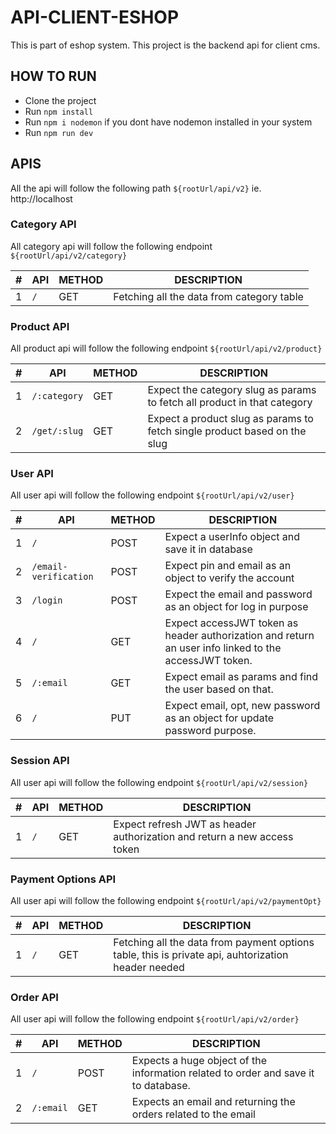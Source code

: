 # API-CLIENT-ESHOP

This is part of eshop system. This project is the backend api for client cms.

## HOW TO RUN

- Clone the project
- Run `npm install`
- Run `npm i nodemon` if you dont have nodemon installed in your system
- Run `npm run dev`

## APIS

All the api will follow the following path `${rootUrl/api/v2}` ie. http://localhost

### Category API

All category api will follow the following endpoint `${rootUrl/api/v2/category}`

| #   | API | METHOD | DESCRIPTION                               |
| --- | --- | ------ | ----------------------------------------- |
| 1   | `/` | GET    | Fetching all the data from category table |

### Product API

All product api will follow the following endpoint `${rootUrl/api/v2/product}`

| #   | API          | METHOD | DESCRIPTION                                                               |
| --- | ------------ | ------ | ------------------------------------------------------------------------- |
| 1   | `/:category` | GET    | Expect the category slug as params to fetch all product in that category  |
| 2   | `/get/:slug` | GET    | Expect a product slug as params to fetch single product based on the slug |

### User API

All user api will follow the following endpoint `${rootUrl/api/v2/user}`

| #   | API                   | METHOD | DESCRIPTION                                                                                           |
| --- | --------------------- | ------ | ----------------------------------------------------------------------------------------------------- |
| 1   | `/`                   | POST   | Expect a userInfo object and save it in database                                                      |
| 2   | `/email-verification` | POST   | Expect pin and email as an object to verify the account                                               |
| 3   | `/login`              | POST   | Expect the email and password as an object for log in purpose                                         |
| 4   | `/`                   | GET    | Expect accessJWT token as header authorization and return an user info linked to the accessJWT token. |
| 5   | `/:email`             | GET    | Expect email as params and find the user based on that.                                               |
| 6   | `/`                   | PUT    | Expect email, opt, new password as an object for update password purpose.                             |

### Session API

All user api will follow the following endpoint `${rootUrl/api/v2/session}`

| #   | API | METHOD | DESCRIPTION                                                              |
| --- | --- | ------ | ------------------------------------------------------------------------ |
| 1   | `/` | GET    | Expect refresh JWT as header authorization and return a new access token |

### Payment Options API

All user api will follow the following endpoint `${rootUrl/api/v2/paymentOpt}`

| #   | API | METHOD | DESCRIPTION                                                                                        |
| --- | --- | ------ | -------------------------------------------------------------------------------------------------- |
| 1   | `/` | GET    | Fetching all the data from payment options table, this is private api, auhtorization header needed |

### Order API

All user api will follow the following endpoint `${rootUrl/api/v2/order}`

| #   | API       | METHOD | DESCRIPTION                                                                        |
| --- | --------- | ------ | ---------------------------------------------------------------------------------- |
| 1   | `/`       | POST   | Expects a huge object of the information related to order and save it to database. |
| 2   | `/:email` | GET    | Expects an email and returning the orders related to the email                     |
